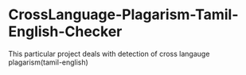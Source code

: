 # CrossLanguage-Plagarism-Tamil-English-Checker
This particular project deals with detection of cross langauge plagarism(tamil-english)
